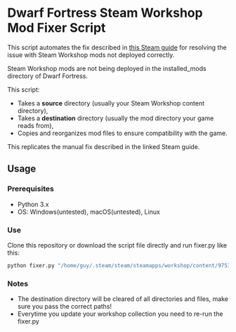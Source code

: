 # Dwarf Fortress Steam Workshop Mod Fixer Script

This script automates the fix described in [this Steam guide](https://steamcommunity.com/sharedfiles/filedetails/?id=2908486502) for resolving the issue with Steam Workshop mods not deployed correctly.

Steam Workshop mods are not being deployed in the installed_mods directory of Dwarf Fortress.

This script:

- Takes a **source** directory (usually your Steam Workshop content directory),
- Takes a **destination** directory (usually the mod directory your game reads from),
- Copies and reorganizes mod files to ensure compatibility with the game.

This replicates the manual fix described in the linked Steam guide.

## Usage

### Prerequisites

- Python 3.x
- OS: Windows(untested), macOS(untested), Linux

### Use

Clone this repository or download the script file directly and run fixer.py like this:

```bash
python fixer.py "/home/guy/.steam/steam/steamapps/workshop/content/975370" "/home/guy/.steam/steam/steamapps/common/Dwarf Fortress/data/installed_mods"
```

### Notes

- The destination directory will be cleared of all directories and files, make sure you pass the correct paths!
- Everytime you update your workshop collection you need to re-run the fixer.py
